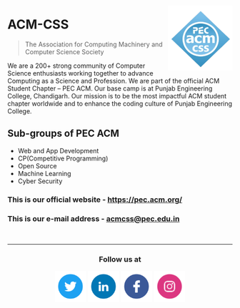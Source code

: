 [<img src="acm_logo.png" align="right" width="145"/>](https://pec.acm.org/)

# ACM-CSS
> The Association for Computing Machinery and Computer Science Society

We are a 200+ strong community of Computer Science enthusiasts working together to advance Computing as a Science and Profession. We are part of the official ACM Student Chapter – PEC ACM. Our base camp is at Punjab Engineering College, Chandigarh.
Our mission is to be the most impactful ACM student chapter worldwide and to enhance the coding culture of Punjab Engineering College.

## Sub-groups of PEC ACM 

- Web and App Development
- CP(Competitive Programming)
- Open Source
- Machine Learning
- Cyber Security

### This is our official website - https://pec.acm.org/

### This is our e-mail address - acmcss@pec.edu.in


<br>

---

<div align="center">
  
### Follow us at
  
<a href="https://twitter.com/pec_acm?t=y2fAXu2NRVAiSGWnF8IWwQ&s=08" target="_blank"><img src="https://github.com/aritraroy/social-icons/blob/master/twitter-icon.png?raw=true" width="70"></a>
<a href="https://www.linkedin.com/company/pec-acm-student-chapter/"><img src="https://github.com/aritraroy/social-icons/blob/master/linkedin-icon.png?raw=true" width="70"></a>
<a href="https://m.facebook.com/pecacm?_rdr"><img src="https://github.com/aritraroy/social-icons/blob/master/facebook-icon.png?raw=true" width="70"></a>
<a href="https://www.instagram.com/pecacm/?igshid=YmMyMTA2M2Y%3D"><img src="https://github.com/aritraroy/social-icons/blob/master/instagram-icon.png?raw=true" width="70"></a>
  
</div>
